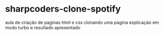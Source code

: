 # sharpcoders-clone-spotify
aula de criação de paginas html e css clonando uma pagina
explicação em modo turbo e resultado apresentado
